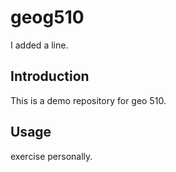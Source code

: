 # geog510

I added a line.

## Introduction

This is a demo repository for geo 510.

## Usage

exercise personally.
